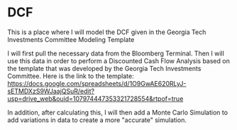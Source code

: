 # DCF
This is a place where I will model the DCF given in the Georgia Tech Investments Committee Modeling Template

I will first pull the necessary data from the Bloomberg Terminal. Then I will use this data in order to perform a Discounted Cash Flow Analysis based on the template that was developed by the Georgia Tech Investments Committee. Here is the link to the template: https://docs.google.com/spreadsheets/d/1O9GwAE620RLyJ-sETMDXzS9WJaajQSuR/edit?usp=drive_web&ouid=107974447353321728554&rtpof=true


In addition, after calculating this, I will then add a Monte Carlo Simulation to add variations in data to create a more "accurate" simulation.
